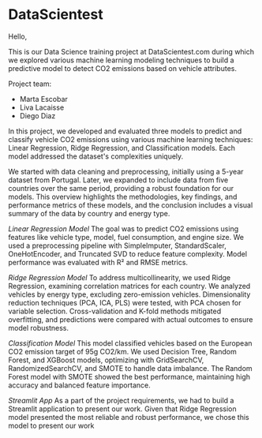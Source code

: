 # DataScientest
Hello,

This is our Data Science training project at DataScientest.com during which we explored various machine learning modeling techniques to build a predictive model to detect CO2 emissions based on vehicle attributes.

Project team:
- Marta Escobar
- Liva Lacaisse
- Diego Diaz

In this project, we developed and evaluated three models to predict and classify vehicle CO2 emissions using various machine learning techniques: Linear Regression, Ridge Regression, and Classification models. Each model addressed the dataset's complexities uniquely.

We started with data cleaning and preprocessing, initially using a 5-year dataset from Portugal. Later, we expanded to include data from five countries over the same period, providing a robust foundation for our models. This overview highlights the methodologies, key findings, and performance metrics of these models, and the conclusion includes a visual summary of the data by country and energy type.

*Linear Regression Model*
The goal was to predict CO2 emissions using features like vehicle type, model, fuel consumption, and engine size. We used a preprocessing pipeline with SimpleImputer, StandardScaler, OneHotEncoder, and Truncated SVD to reduce feature complexity. Model performance was evaluated with R² and RMSE metrics.

*Ridge Regression Model*
To address multicollinearity, we used Ridge Regression, examining correlation matrices for each country. We analyzed vehicles by energy type, excluding zero-emission vehicles. Dimensionality reduction techniques (PCA, ICA, PLS) were tested, with PCA chosen for variable selection. Cross-validation and K-fold methods mitigated overfitting, and predictions were compared with actual outcomes to ensure model robustness.

*Classification Model*
This model classified vehicles based on the European CO2 emission target of 95g CO2/km. We used Decision Tree, Random Forest, and XGBoost models, optimizing with GridSearchCV, RandomizedSearchCV, and SMOTE to handle data imbalance. The Random Forest model with SMOTE showed the best performance, maintaining high accuracy and balanced feature importance. 

*Streamlit App*
As a part of the project requirements, we had to build a Streamlit application to present our work. Given that Ridge Regression model presented the most reliable and robust performance, we chose this model to present our work
